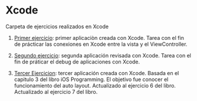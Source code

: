 # Xcode
Carpeta de ejercicios realizados en Xcode

1. [Primer ejercicio](https://github.com/Chapsjrl/diplomado20182/tree/dev/Xcode/Quiz): primer aplicaciòn creada con Xcode. Tarea con el fin de prácticar las conexiones en Xcode entre la vista y el ViewController.

2. [Segundo ejercicio](https://github.com/Chapsjrl/diplomado20182/tree/dev/Xcode/WhatHappenedToMe): segunda aplicación revisada con Xcode. Tarea con el fin de práticar el debug de aplicaciones con Xcode.

3. [Tercer Ejercicion](https://github.com/Chapsjrl/diplomado20182/tree/dev/Xcode/WorldTrotter): tercer aplicación creada con Xcode. Basada en el capitulo 3 del libro iOS Programming. El objetivo fue conocer el funcionamiento del auto layout.
Actualizado al ejercicio 6 del libro. Actualizado al ejercicio 7 del libro.
